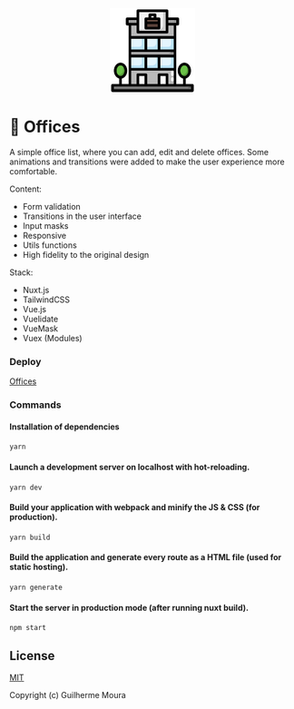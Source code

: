 <p align="center">
  <img
		style="object: contain; height: 150px"
		src="https://raw.githubusercontent.com/glhrmoura/offices/main/static/logo.png"
	>
</p>

# :office: Offices

A simple office list, where you can add, edit and delete offices. Some animations and transitions were added to make the user experience more comfortable.

Content:

-   Form validation
-   Transitions in the user interface
-   Input masks
-   Responsive
-   Utils functions
-   High fidelity to the original design

Stack:

-   Nuxt.js
-   TailwindCSS
-   Vue.js
-   Vuelidate
-   VueMask
-   Vuex (Modules)

### Deploy

[Offices](https://charming-hotteok-8dc02a.netlify.app)

### Commands

#### Installation of dependencies

```
yarn
```

#### Launch a development server on localhost with hot-reloading.

```
yarn dev
```

#### Build your application with webpack and minify the JS & CSS (for production).

```
yarn build
```

#### Build the application and generate every route as a HTML file (used for static hosting).

```
yarn generate
```

#### Start the server in production mode (after running nuxt build).

```
npm start
```

## License

[MIT](https://github.com/glhrmoura/offices/blob/main/LICENSE)

Copyright (c) Guilherme Moura
